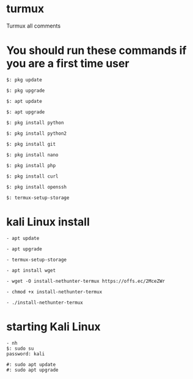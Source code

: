 # turmux
Turmux all comments 

# You should run these commands if you are a first time user

```
$: pkg update

$: pkg upgrade

$: apt update

$: apt upgrade

$: pkg install python

$: pkg install python2

$: pkg install git

$: pkg install nano

$: pkg install php

$: pkg install curl

$: pkg install openssh

$: termux-setup-storage
```
# kali Linux install 
```
- apt update

- apt upgrade

- termux-setup-storage

- apt install wget

- wget -O install-nethunter-termux https://offs.ec/2MceZWr

- chmod +x install-nethunter-termux

- ./install-nethunter-termux
```
# starting Kali Linux 
```
- nh 
$: sudo su 
password: kali 

#: sudo apt update 
#: sudo apt upgrade 
```
